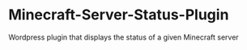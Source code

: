 # Minecraft-Server-Status-Plugin
Wordpress plugin that displays the status of a given Minecraft server
